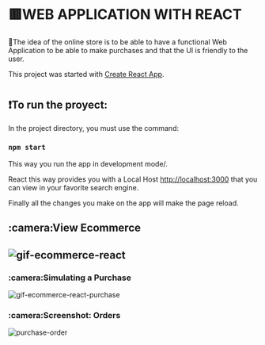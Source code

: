 # <h1>:red_square:WEB APPLICATION WITH REACT</h1>

:small_red_triangle:The idea of the online store is to be able to have a functional Web Application to be able to make purchases and that the UI is friendly to the user.


This project was started with [Create React App](https://github.com/facebook/create-react-app).

# <h2>:exclamation:To run the proyect:</h2>

In the project directory, you must use the command:

### `npm start`

This way you run the app in development mode/.

React this way provides you with a Local Host [http://localhost:3000](http://localhost:3000) that you can view in your favorite search engine.


Finally all the changes you make on the app will make the page reload.

<h2>:camera:View Ecommerce<h2>
 
 <p align="center">
     
  ![gif-ecommerce-react](https://user-images.githubusercontent.com/90863451/189536656-2bda29e3-dd36-4d76-b4e9-0be61785e250.gif)

</p>


 <h3>:camera:Simulating a Purchase</h3>
 <p align="center">
  
  ![gif-ecommerce-react-purchase](https://user-images.githubusercontent.com/90863451/189536807-cc7dadeb-c640-4822-952b-e3cf7bd8b78b.gif)

 </p>
 
 
 <h3>:camera:Screenshot: Orders</h3>
 <p align="center">
  
  ![purchase-order](https://user-images.githubusercontent.com/90863451/189536984-553cd7cf-4a5f-4658-a17f-304d17b2511d.png)
  
 </p>

   
   

 
